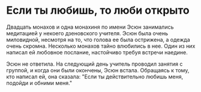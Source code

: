 # Если ты любишь, то люби открыто

Двадцать монахов и одна монахиня по имени Эсюн занимались медитацией у некоего дзеновского учителя. Эсюн была очень миловидной, несмотря на то, что голова ее была острижена, а одежда очень скромна. Несколько монахов тайно влюбились в нее. Один из них написал ей любовное послание, настойчиво требуя встречи наедине.

Эсюн не ответила. На следующий день учитель проводил занятия с группой, и когда они были окончены, Эсюн встала. Обращаясь к тому, кто написал ей, она сказала: "Если ты действительно любишь меня, подойди и обними меня."
